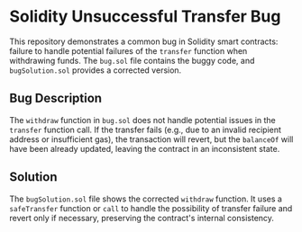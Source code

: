 # Solidity Unsuccessful Transfer Bug
This repository demonstrates a common bug in Solidity smart contracts: failure to handle potential failures of the `transfer` function when withdrawing funds. The `bug.sol` file contains the buggy code, and `bugSolution.sol` provides a corrected version.

## Bug Description
The `withdraw` function in `bug.sol` does not handle potential issues in the `transfer` function call.  If the transfer fails (e.g., due to an invalid recipient address or insufficient gas), the transaction will revert, but the `balanceOf` will have been already updated, leaving the contract in an inconsistent state.

## Solution
The `bugSolution.sol` file shows the corrected `withdraw` function. It uses a `safeTransfer` function or `call` to handle the possibility of transfer failure and revert only if necessary, preserving the contract's internal consistency.